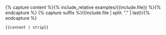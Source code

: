 {% capture content %}{% include_relative examples/{{include.file}} %}{% endcapture %}
{% capture suffix %}{{include.file | split: "." | last}}{% endcapture %}
```{{suffix}}
{{content | strip}}
```
